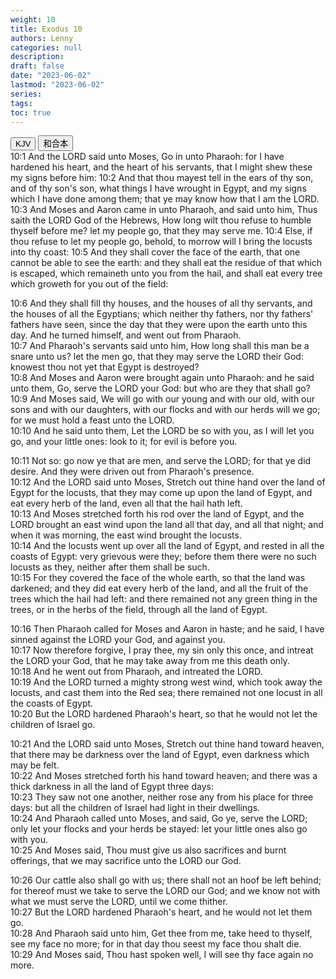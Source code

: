 ```yaml
---
weight: 10
title: Exodus 10
authors: Lenny
categories: null
description: 
draft: false
date: "2023-06-02"
lastmod: "2023-06-02"
series: 
tags: 
toc: true
---
```


<!--more-->

<!-- Tab links -->
<div class="tab">
  <button class="tablinks active" onclick="tablabel(event, 'english')">KJV</button>
  <button class="tablinks" onclick="tablabel(event, 'chinese')">和合本</button>
  
</div>

<!-- Tab content -->
<div id="english" class="tabcontent" style="display:block">
10:1 And the LORD said unto Moses, Go in unto Pharaoh: for I have hardened his heart, and the heart of his servants, that I might shew these my signs before him:  
10:2 And that thou mayest tell in the ears of thy son, and of thy son's son, what things I have wrought in Egypt, and my signs which I have done among them; that ye may know how that I am the LORD.  
10:3 And Moses and Aaron came in unto Pharaoh, and said unto him, Thus saith the LORD God of the Hebrews, How long wilt thou refuse to humble thyself before me? let my people go, that they may serve me.  
10:4 Else, if thou refuse to let my people go, behold, to morrow will I bring the locusts into thy coast:  
10:5 And they shall cover the face of the earth, that one cannot be able to see the earth: and they shall eat the residue of that which is escaped, which remaineth unto you from the hail, and shall eat every tree which groweth for you out of the field:  

10:6 And they shall fill thy houses, and the houses of all thy servants, and the houses of all the Egyptians; which neither thy fathers, nor thy fathers' fathers have seen, since the day that they were upon the earth unto this day. And he turned himself, and went out from Pharaoh.  
10:7 And Pharaoh's servants said unto him, How long shall this man be a snare unto us? let the men go, that they may serve the LORD their God: knowest thou not yet that Egypt is destroyed?  
10:8 And Moses and Aaron were brought again unto Pharaoh: and he said unto them, Go, serve the LORD your God: but who are they that shall go?  
10:9 And Moses said, We will go with our young and with our old, with our sons and with our daughters, with our flocks and with our herds will we go; for we must hold a feast unto the LORD.  
10:10 And he said unto them, Let the LORD be so with you, as I will let you go, and your little ones: look to it; for evil is before you.  

10:11 Not so: go now ye that are men, and serve the LORD; for that ye did desire. And they were driven out from Pharaoh's presence.  
10:12 And the LORD said unto Moses, Stretch out thine hand over the land of Egypt for the locusts, that they may come up upon the land of Egypt, and eat every herb of the land, even all that the hail hath left.  
10:13 And Moses stretched forth his rod over the land of Egypt, and the LORD brought an east wind upon the land all that day, and all that night; and when it was morning, the east wind brought the locusts.  
10:14 And the locusts went up over all the land of Egypt, and rested in all the coasts of Egypt: very grievous were they; before them there were no such locusts as they, neither after them shall be such.  
10:15 For they covered the face of the whole earth, so that the land was darkened; and they did eat every herb of the land, and all the fruit of the trees which the hail had left: and there remained not any green thing in the trees, or in the herbs of the field, through all the land of Egypt.  

10:16 Then Pharaoh called for Moses and Aaron in haste; and he said, I have sinned against the LORD your God, and against you.  
10:17 Now therefore forgive, I pray thee, my sin only this once, and intreat the LORD your God, that he may take away from me this death only.  
10:18 And he went out from Pharaoh, and intreated the LORD.  
10:19 And the LORD turned a mighty strong west wind, which took away the locusts, and cast them into the Red sea; there remained not one locust in all the coasts of Egypt.  
10:20 But the LORD hardened Pharaoh's heart, so that he would not let the children of Israel go.  

10:21 And the LORD said unto Moses, Stretch out thine hand toward heaven, that there may be darkness over the land of Egypt, even darkness which may be felt.  
10:22 And Moses stretched forth his hand toward heaven; and there was a thick darkness in all the land of Egypt three days:  
10:23 They saw not one another, neither rose any from his place for three days: but all the children of Israel had light in their dwellings.  
10:24 And Pharaoh called unto Moses, and said, Go ye, serve the LORD; only let your flocks and your herds be stayed: let your little ones also go with you.  
10:25 And Moses said, Thou must give us also sacrifices and burnt offerings, that we may sacrifice unto the LORD our God.  

10:26 Our cattle also shall go with us; there shall not an hoof be left behind; for thereof must we take to serve the LORD our God; and we know not with what we must serve the LORD, until we come thither.  
10:27 But the LORD hardened Pharaoh's heart, and he would not let them go.  
10:28 And Pharaoh said unto him, Get thee from me, take heed to thyself, see my face no more; for in that day thou seest my face thou shalt die.  
10:29 And Moses said, Thou hast spoken well, I will see thy face again no more.  
</div>


<div id="chinese" class="tabcontent">

</div>


